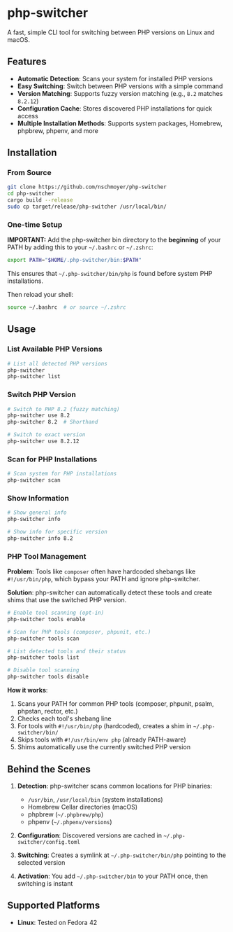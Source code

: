 # php-switcher

A fast, simple CLI tool for switching between PHP versions on Linux and macOS.

## Features

- **Automatic Detection**: Scans your system for installed PHP versions
- **Easy Switching**: Switch between PHP versions with a simple command
- **Version Matching**: Supports fuzzy version matching (e.g., `8.2` matches `8.2.12`)
- **Configuration Cache**: Stores discovered PHP installations for quick access
- **Multiple Installation Methods**: Supports system packages, Homebrew, phpbrew, phpenv, and more

## Installation

### From Source

```bash
git clone https://github.com/nschmoyer/php-switcher
cd php-switcher
cargo build --release
sudo cp target/release/php-switcher /usr/local/bin/
```

### One-time Setup

**IMPORTANT:** Add the php-switcher bin directory to the **beginning** of your PATH by adding this to your `~/.bashrc` or `~/.zshrc`:

```bash
export PATH="$HOME/.php-switcher/bin:$PATH"
```

This ensures that `~/.php-switcher/bin/php` is found before system PHP installations.

Then reload your shell:

```bash
source ~/.bashrc  # or source ~/.zshrc
```

## Usage

### List Available PHP Versions

```bash
# List all detected PHP versions
php-switcher
php-switcher list
```

### Switch PHP Version

```bash
# Switch to PHP 8.2 (fuzzy matching)
php-switcher use 8.2
php-switcher 8.2  # Shorthand

# Switch to exact version
php-switcher use 8.2.12
```

### Scan for PHP Installations

```bash
# Scan system for PHP installations
php-switcher scan
```

### Show Information

```bash
# Show general info
php-switcher info

# Show info for specific version
php-switcher info 8.2
```

### PHP Tool Management

**Problem**: Tools like `composer` often have hardcoded shebangs like `#!/usr/bin/php`, which bypass your PATH and ignore php-switcher.

**Solution**: php-switcher can automatically detect these tools and create shims that use the switched PHP version.

```bash
# Enable tool scanning (opt-in)
php-switcher tools enable

# Scan for PHP tools (composer, phpunit, etc.)
php-switcher tools scan

# List detected tools and their status
php-switcher tools list

# Disable tool scanning
php-switcher tools disable
```

**How it works**:
1. Scans your PATH for common PHP tools (composer, phpunit, psalm, phpstan, rector, etc.)
2. Checks each tool's shebang line
3. For tools with `#!/usr/bin/php` (hardcoded), creates a shim in `~/.php-switcher/bin/`
4. Skips tools with `#!/usr/bin/env php` (already PATH-aware)
5. Shims automatically use the currently switched PHP version

## Behind the Scenes

1. **Detection**: php-switcher scans common locations for PHP binaries:
   - `/usr/bin`, `/usr/local/bin` (system installations)
   - Homebrew Cellar directories (macOS)
   - phpbrew (`~/.phpbrew/php`)
   - phpenv (`~/.phpenv/versions`)

2. **Configuration**: Discovered versions are cached in `~/.php-switcher/config.toml`

3. **Switching**: Creates a symlink at `~/.php-switcher/bin/php` pointing to the selected version

4. **Activation**: You add `~/.php-switcher/bin` to your PATH once, then switching is instant

## Supported Platforms

- **Linux**: Tested on Fedora 42